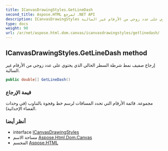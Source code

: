 ```yaml
---
title: ICanvasDrawingStyles.GetLineDash
second_title: Aspose.HTML لمرجع .NET API
description: ICanvasDrawingStyles طريقة. إرجاع صفيف نمط شرطة السطر الحالي الذي يحتوي على عدد زوجي من الأرقام غير السالبة.
type: docs
weight: 90
url: /ar/net/aspose.html.dom.canvas/icanvasdrawingstyles/getlinedash/
---
```

## ICanvasDrawingStyles.GetLineDash method

إرجاع صفيف نمط شرطة السطر الحالي الذي يحتوي على عدد زوجي من الأرقام غير السالبة.

```csharp
public double[] GetLineDash()
```

### قيمة الإرجاع

مجموعة. قائمة الأرقام التي تحدد المسافات لرسم خط وفجوة بالتناوب (في وحدات الفضاء الإحداثية).

### أنظر أيضا

* interface [ICanvasDrawingStyles](../)
* مساحة الاسم [Aspose.Html.Dom.Canvas](../../icanvasdrawingstyles/)
* المجسم [Aspose.HTML](../../../)


